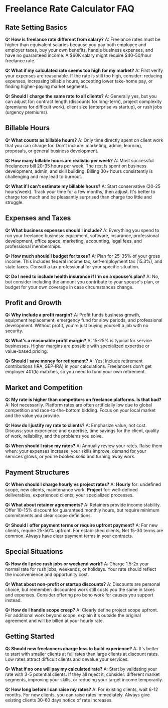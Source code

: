 # Freelance Rate Calculator FAQ

## Rate Setting Basics

**Q: How is freelance rate different from salary?**
A: Freelance rates must be higher than equivalent salaries because you pay both employee and employer taxes, buy your own benefits, handle business expenses, and have no guaranteed income. A $60K salary might require $40-50/hour freelance rate.

**Q: What if my calculated rate seems too high for my market?**
A: First verify your expenses are reasonable. If the rate is still too high, consider: reducing expenses, increasing billable hours, accepting lower take-home pay, or finding higher-paying market segments.

**Q: Should I charge the same rate to all clients?**
A: Generally yes, but you can adjust for: contract length (discounts for long-term), project complexity (premiums for difficult work), client size (enterprise vs startup), or rush jobs (urgency premiums).

## Billable Hours

**Q: What counts as billable hours?**
A: Only time directly spent on client work that you can charge for. Don't include: marketing, admin, learning, proposals, or general business development.

**Q: How many billable hours are realistic per week?**
A: Most successful freelancers bill 20-35 hours per week. The rest is spent on business development, admin, and skill building. Billing 30+ hours consistently is challenging and may lead to burnout.

**Q: What if I can't estimate my billable hours?**
A: Start conservative (20-25 hours/week). Track your time for a few months, then adjust. It's better to charge too much and be pleasantly surprised than charge too little and struggle.

## Expenses and Taxes

**Q: What business expenses should I include?**
A: Everything you spend to run your freelance business: equipment, software, insurance, professional development, office space, marketing, accounting, legal fees, and professional memberships.

**Q: How much should I budget for taxes?**
A: Plan for 25-35% of your gross income. This includes federal income tax, self-employment tax (15.3%), and state taxes. Consult a tax professional for your specific situation.

**Q: Do I need to include health insurance if I'm on a spouse's plan?**
A: No, but consider including the amount you contribute to your spouse's plan, or budget for your own coverage in case circumstances change.

## Profit and Growth

**Q: Why include a profit margin?**
A: Profit funds business growth, equipment replacement, emergency fund for slow periods, and professional development. Without profit, you're just buying yourself a job with no security.

**Q: What's a reasonable profit margin?**
A: 15-25% is typical for service businesses. Higher margins are possible with specialized expertise or value-based pricing.

**Q: Should I save money for retirement?**
A: Yes! Include retirement contributions (IRA, SEP-IRA) in your calculations. Freelancers don't get employer 401(k) matches, so you need to fund your own retirement.

## Market and Competition

**Q: My rate is higher than competitors on freelance platforms. Is that bad?**
A: Not necessarily. Platform rates are often artificially low due to global competition and race-to-the-bottom bidding. Focus on your local market and the value you provide.

**Q: How do I justify my rate to clients?**
A: Emphasize value, not cost. Discuss: your experience and expertise, time savings for the client, quality of work, reliability, and the problems you solve.

**Q: When should I raise my rates?**
A: Annually review your rates. Raise them when: your expenses increase, your skills improve, demand for your services grows, or you're booked solid and turning away work.

## Payment Structures

**Q: When should I charge hourly vs project rates?**
A: **Hourly** for: undefined scope, new clients, maintenance work. **Project** for: well-defined deliverables, experienced clients, your specialized processes.

**Q: What about retainer agreements?**
A: Retainers provide income stability. Offer 10-15% discount for guaranteed monthly hours, but require minimum commitments and clear scope definitions.

**Q: Should I offer payment terms or require upfront payment?**
A: For new clients, require 25-50% upfront. For established clients, Net 15-30 terms are common. Always have clear payment terms in your contracts.

## Special Situations

**Q: How do I price rush jobs or weekend work?**
A: Charge 1.5-2x your normal rate for rush jobs, weekends, or holidays. Your rate should reflect the inconvenience and opportunity cost.

**Q: What about non-profit or startup discounts?**
A: Discounts are personal choice, but remember: discounted work still costs you the same in taxes and expenses. Consider offering pro bono work for causes you support instead.

**Q: How do I handle scope creep?**
A: Clearly define project scope upfront. For additional work beyond scope, explain it's outside the original agreement and will be billed at your hourly rate.

## Getting Started

**Q: Should new freelancers charge less to build experience?**
A: It's better to start with smaller clients at full rates than large clients at discount rates. Low rates attract difficult clients and devalue your services.

**Q: What if no one will pay my calculated rate?**
A: Start by validating your rate with 3-5 potential clients. If they all reject it, consider: different market segments, improving your skills, or reducing your target income temporarily.

**Q: How long before I can raise my rates?**
A: For existing clients, wait 6-12 months. For new clients, you can raise rates immediately. Always give existing clients 30-60 days notice of rate increases.